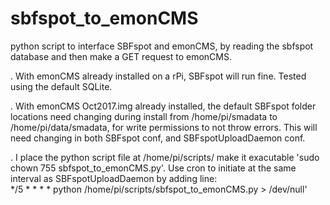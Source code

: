 # sbfspot_to_emonCMS
python script to interface SBFspot and emonCMS, by reading the sbfspot database and then make a GET request to emonCMS.

. With emonCMS already installed on a rPi, SBFspot will run fine. Tested using the default SQLite.

. With emonCMS Oct2017.img already installed, the default SBFspot folder locations need changing during install from /home/pi/smadata to /home/pi/data/smadata, for write permissions to not throw errors. This will need changing in both SBFspot conf, and SBFspotUploadDaemon conf.

. I place the python script file at /home/pi/scripts/  make it exacutable 'sudo chown 755 sbfspot_to_emonCMS.py'. Use cron to initiate at the same interval as SBFspotUploadDaemon by adding line: <br/>
*/5 * * * * python /home/pi/scripts/sbfspot_to_emonCMS.py > /dev/null'
